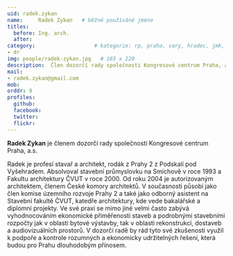 ```yaml
---
uid: radek.zykan
name:     Radek Zykan  	# běžně používáné jméno
titles:
  before: Ing. arch.
  after: 
category:                 	# kategorie: rp, praha, vary, hradec, jmk, senat
- dr
img: people/radek-zykan.jpg   # 165 x 220
description:  Člen dozorčí rady společnosti Kongresové centrum Praha, a.s.  	# kratký popis, max 160 znaků
mail:
- radek.zykan@gmail.com
mob:
orddr: 9
profiles:
  github:       
  facebook:    
  twitter: 		  
  flickr:		  
---
```


**Radek Zykan** je členem dozorčí rady společnosti Kongresové centrum Praha, a.s.

Radek je profesí stavař a architekt, rodák z Prahy 2 z Podskalí pod Vyšehradem. Absolvoval stavební průmyslovku na Smíchově v roce 1993 a Fakultu architektury ČVUT v roce 2000. Od roku 2004 je autorizovaným architektem, členem České komory architektů. V současnosti působí jako člen komise územního rozvoje Prahy 2 a také jako odborný asistent na Stavební fakultě ČVUT, katedře architektury, kde vede bakalářské a diplomní projekty. Ve své praxi se mimo jiné velmi často zabývá vyhodnocováním ekonomické přiměřenosti staveb a podrobnými stavebními rozpočty jak v oblasti bytové výstavby, tak v oblasti rekonstrukcí, dostaveb a audiovizuálních prostorů. V dozorčí radě by rád tyto své zkušenosti využil k podpoře a kontrole rozumných a ekonomicky udržitelných řešení, která budou pro Prahu dlouhodobým přínosem.
